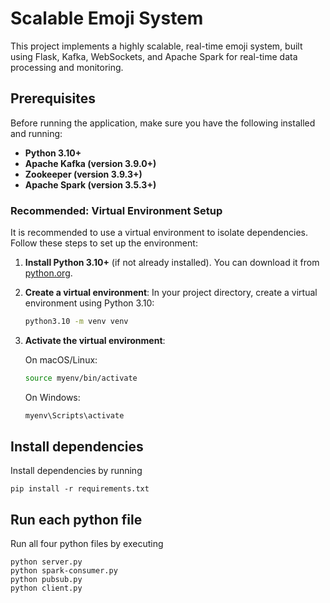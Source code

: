 # Scalable Emoji System

This project implements a highly scalable, real-time emoji system, built using Flask, Kafka, WebSockets, and Apache Spark for real-time data processing and monitoring.

## Prerequisites
Before running the application, make sure you have the following installed and running:
- **Python 3.10+**
- **Apache Kafka (version 3.9.0+)**
- **Zookeeper (version 3.9.3+)**
- **Apache Spark (version 3.5.3+)**

### Recommended: Virtual Environment Setup

It is recommended to use a virtual environment to isolate dependencies. Follow these steps to set up the environment:

1. **Install Python 3.10+** (if not already installed). You can download it from [python.org](https://www.python.org/downloads/).

2. **Create a virtual environment**:
   In your project directory, create a virtual environment using Python 3.10:
   ```bash
   python3.10 -m venv venv
   ```

3. **Activate the virtual environment**:
    
    On macOS/Linux:
    ```bash
    source myenv/bin/activate
    ```

    On Windows:
    ```bash
    myenv\Scripts\activate
    ```

## Install dependencies
Install dependencies by running
```
pip install -r requirements.txt
```

## Run each python file
Run all four python files by executing
```
python server.py
python spark-consumer.py
python pubsub.py
python client.py
```